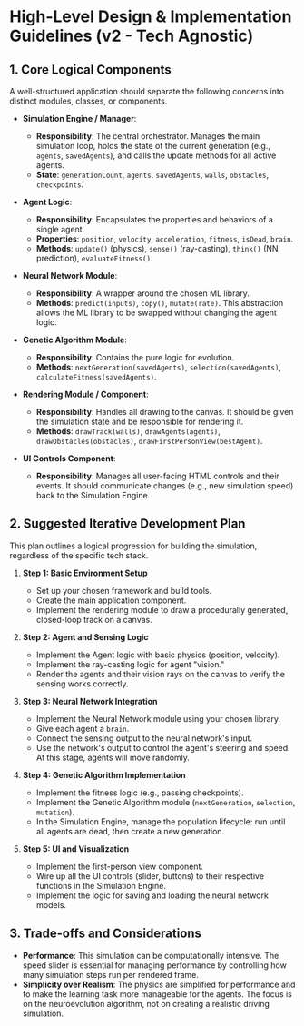 # High-Level Design & Implementation Guidelines (v2 - Tech Agnostic)

## 1. Core Logical Components
A well-structured application should separate the following concerns into distinct modules, classes, or components.

-   **Simulation Engine / Manager**:
    -   **Responsibility**: The central orchestrator. Manages the main simulation loop, holds the state of the current generation (e.g., `agents`, `savedAgents`), and calls the update methods for all active agents.
    -   **State**: `generationCount`, `agents`, `savedAgents`, `walls`, `obstacles`, `checkpoints`.

-   **Agent Logic**:
    -   **Responsibility**: Encapsulates the properties and behaviors of a single agent.
    -   **Properties**: `position`, `velocity`, `acceleration`, `fitness`, `isDead`, `brain`.
    -   **Methods**: `update()` (physics), `sense()` (ray-casting), `think()` (NN prediction), `evaluateFitness()`.

-   **Neural Network Module**:
    -   **Responsibility**: A wrapper around the chosen ML library.
    -   **Methods**: `predict(inputs)`, `copy()`, `mutate(rate)`. This abstraction allows the ML library to be swapped without changing the agent logic.

-   **Genetic Algorithm Module**:
    -   **Responsibility**: Contains the pure logic for evolution.
    -   **Methods**: `nextGeneration(savedAgents)`, `selection(savedAgents)`, `calculateFitness(savedAgents)`.

-   **Rendering Module / Component**:
    -   **Responsibility**: Handles all drawing to the canvas. It should be given the simulation state and be responsible for rendering it.
    -   **Methods**: `drawTrack(walls)`, `drawAgents(agents)`, `drawObstacles(obstacles)`, `drawFirstPersonView(bestAgent)`.

-   **UI Controls Component**:
    -   **Responsibility**: Manages all user-facing HTML controls and their events. It should communicate changes (e.g., new simulation speed) back to the Simulation Engine.

## 2. Suggested Iterative Development Plan
This plan outlines a logical progression for building the simulation, regardless of the specific tech stack.

1.  **Step 1: Basic Environment Setup**
    -   Set up your chosen framework and build tools.
    -   Create the main application component.
    -   Implement the rendering module to draw a procedurally generated, closed-loop track on a canvas.

2.  **Step 2: Agent and Sensing Logic**
    -   Implement the Agent logic with basic physics (position, velocity).
    -   Implement the ray-casting logic for agent "vision."
    -   Render the agents and their vision rays on the canvas to verify the sensing works correctly.

3.  **Step 3: Neural Network Integration**
    -   Implement the Neural Network module using your chosen library.
    -   Give each agent a `brain`.
    -   Connect the sensing output to the neural network's input.
    -   Use the network's output to control the agent's steering and speed. At this stage, agents will move randomly.

4.  **Step 4: Genetic Algorithm Implementation**
    -   Implement the fitness logic (e.g., passing checkpoints).
    -   Implement the Genetic Algorithm module (`nextGeneration`, `selection`, `mutation`).
    -   In the Simulation Engine, manage the population lifecycle: run until all agents are dead, then create a new generation.

5.  **Step 5: UI and Visualization**
    -   Implement the first-person view component.
    -   Wire up all the UI controls (slider, buttons) to their respective functions in the Simulation Engine.
    -   Implement the logic for saving and loading the neural network models.

## 3. Trade-offs and Considerations
-   **Performance**: This simulation can be computationally intensive. The speed slider is essential for managing performance by controlling how many simulation steps run per rendered frame.
-   **Simplicity over Realism**: The physics are simplified for performance and to make the learning task more manageable for the agents. The focus is on the neuroevolution algorithm, not on creating a realistic driving simulation.
